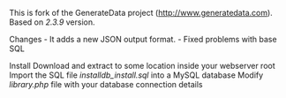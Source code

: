 
This is fork of the GenerateData project (http://www.generatedata.com).
Based on *2.3.9* version.

Changes
    - It adds a new JSON output format.
    - Fixed problems with base SQL

Install
    Download and extract to some location inside your webserver root
    Import the SQL file _installdb_install.sql_ into a MySQL database
    Modify *library.php* file with your database connection details
    